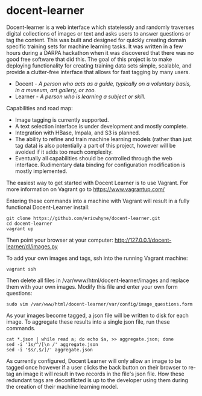 docent-learner
==============

Docent-learner is a web interface which statelessly and randomly traverses digital collections of images or text and asks users to answer questions or tag the content. This was built and designed for quickly creating domain specific training sets for machine learning tasks. It was written in a few hours during a DARPA hackathon when it was discovered that there was no good free software that did this. The goal of this project is to make deploying functionality for creating training data sets simple, scalable, and provide a clutter-free interface that allows for fast tagging by many users.

* Docent - _A person who acts as a guide, typically on a voluntary basis, in a museum, art gallery, or zoo._
* Learner - _A person who is learning a subject or skill._

Capabilities and road map:
- Image tagging is currently supported. 
- A text selection interface is under development and mostly complete.
- Integration with HBase, Impala, and S3 is planned.
- The ability to refine and train machine learning models (rather than just tag data) is also potentially a part of this project, however will be avoided if it adds too much complexity. 
- Eventually all capabilities should be controlled through the web interface. Rudimentary data binding for configuration modification is mostly implemented.

The easiest way to get started with Docent Learner is to use Vagrant. For more information on Vagrant go to https://www.vagrantup.com/

Entering these commands into a machine with Vagrant will result in a fully functional Docent-Learner install:
```
git clone https://github.com/ericwhyne/docent-learner.git
cd docent-learner
vagrant up
```
Then point your browser at your computer: http://127.0.0.1/docent-learner/dl/images.py

To add your own images and tags, ssh into the running Vagrant machine:
```
vagrant ssh
```
Then delete all files in /var/www/html/docent-learner/images and replace them with your own images.
Modify this file and enter your own form questions:
```
sudo vim /var/www/html/docent-learner/var/config/image_questions.form
```

As your images become tagged, a json file will be written to disk for each image. To aggregate these results into a single json file, run these commands.
```
cat *.json | while read a; do echo $a, >> aggregate.json; done
sed -i '1s/^/[\n /' aggregate.json
sed -i '$s/,$/]/' aggregate.json
```

As currently configured, Docent Learner will only allow an image to be tagged once however if a user clicks the back button on their browser to re-tag an image it will result in two records in the file's json file. How these redundant tags are deconflicted is up to the developer using them during the creation of their machine learning model.

